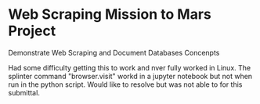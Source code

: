 # Web Scraping Mission to Mars Project
Demonstrate Web Scraping and Document Databases Concenpts

Had some difficulty getting this to work and nver fully worked in Linux.  The splinter command "browser.visit" workd in a jupyter notebook but not when run in the python script. Would like to resolve but was not able to for this submittal.
